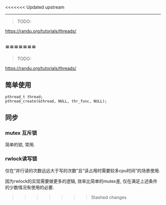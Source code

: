 <<<<<<< Updated upstream

---
> TODO: 

https://randu.org/tutorials/threads/

=======
---
> TODO: 

https://randu.org/tutorials/threads/

## 简单使用



```
pthread_t thread;
pthread_create(&thread, NULL, thr_func, NULL);
```



## 同步

### mutex 互斥锁

简单的锁, 常用.

### rwlock读写锁

仅在“并行读的次数远远大于写的次数”且“读占用时需要较多cpu时间”的场景使用.

因为rwlock的实现需要做更多的逻辑, 效率比简单的mutex差, 仅在满足上述条件的少数情况有使用的必要.
>>>>>>> Stashed changes
